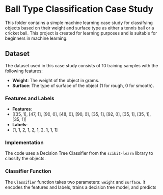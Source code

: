 
# Ball Type Classification Case Study

This folder contains a simple machine learning case study for classifying objects based on their weight and surface type as either a tennis ball or a cricket ball. This project is created for learning purposes and is suitable for beginners in machine learning.

## Dataset

The dataset used in this case study consists of 10 training samples with the following features:
- **Weight**: The weight of the object in grams.
- **Surface**: The type of surface of the object (1 for rough, 0 for smooth).

### Features and Labels

- **Features**:
- [[35, 1], [47, 1], [90, 0], [48, 0], [90, 0], [35, 1], [92, 0], [35, 1], [35, 1], [35, 1]]
- **Labels**:
- [1, 1, 2, 1, 2, 1, 2, 1, 1, 1]
### Implementation

The code uses a Decision Tree Classifier from the `scikit-learn` library to classify the objects.

### Classifier Function

The `Classifier` function takes two parameters: `weight` and `surface`. It encodes the features and labels, trains a decision tree model, and predicts
